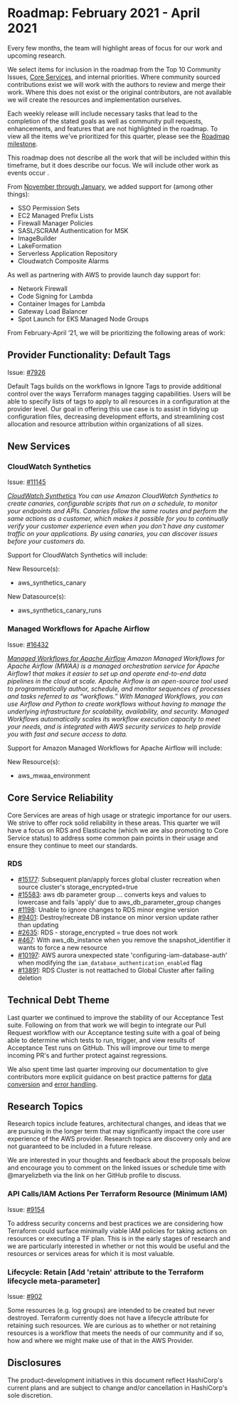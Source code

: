 # Roadmap:  February 2021 - April 2021

Every few months, the team will highlight areas of focus for our work and upcoming research.

We select items for inclusion in the roadmap from the Top 10 Community Issues, [Core Services](docs/CORE_SERVICES.md), and internal priorities. Where community sourced contributions exist we will work with the authors to review and merge their work. Where this does not exist or the original contributors, are not available we will create the resources and implementation ourselves.

Each weekly release will include necessary tasks that lead to the completion of the stated goals as well as community pull requests, enhancements, and features that are not highlighted in the roadmap. To view all the items we've prioritized for this quarter, please see the [Roadmap milestone](https://github.com/hashicorp/terraform-provider-aws/milestone/138).

This roadmap does not describe all the work that will be included within this timeframe, but it does describe our focus. We will include other work as events occur .

From [November through January](docs/roadmaps/2020_November_to_January.md), we added support for (among other things):

- SSO Permission Sets
- EC2 Managed Prefix Lists
- Firewall Manager Policies
- SASL/SCRAM Authentication for MSK
- ImageBuilder
- LakeFormation
- Serverless Application Repository
- Cloudwatch Composite Alarms

As well as partnering with AWS to provide launch day support for:

- Network Firewall
- Code Signing for Lambda
- Container Images for Lambda
- Gateway Load Balancer
- Spot Launch for EKS Managed Node Groups

From February-April ‘21, we will be prioritizing the following areas of work:

## Provider Functionality: Default Tags

Issue: [#7926](https://github.com/hashicorp/terraform-provider-aws/issues/7926)

Default Tags builds on the workflows in Ignore Tags to provide additional control over the ways Terraform manages tagging capabilities. Users will be able to specify lists of tags to apply to all resources in a configuration at the provider level. Our goal in offering this use case is to assist in tidying up configuration files, decreasing development efforts, and streamlining cost allocation and resource attribution within organizations of all sizes.

## New Services

### CloudWatch Synthetics
Issue: [#11145](https://github.com/hashicorp/terraform-provider-aws/issues/11145)

_[CloudWatch Synthetics](https://docs.aws.amazon.com/AmazonCloudWatch/latest/monitoring/CloudWatch_Synthetics_Canaries.html) You can use Amazon CloudWatch Synthetics to create canaries, configurable scripts that run on a schedule, to monitor your endpoints and APIs. Canaries follow the same routes and perform the same actions as a customer, which makes it possible for you to continually verify your customer experience even when you don't have any customer traffic on your applications. By using canaries, you can discover issues before your customers do._

Support for CloudWatch Synthetics will include:

New Resource(s):

- aws_synthetics_canary

New Datasource(s):

- aws_synthetics_canary_runs

### Managed Workflows for Apache Airflow

Issue: [#16432](https://github.com/hashicorp/terraform-provider-aws/issues/16432)

_[Managed Workflows for Apache Airflow](https://aws.amazon.com/blogs/aws/introducing-amazon-managed-workflows-for-apache-airflow-mwaa/) Amazon Managed Workflows for Apache Airflow (MWAA) is a managed orchestration service for Apache Airflow1 that makes it easier to set up and operate end-to-end data pipelines in the cloud at scale. Apache Airflow is an open-source tool used to programmatically author, schedule, and monitor sequences of processes and tasks referred to as “workflows.” With Managed Workflows, you can use Airflow and Python to create workflows without having to manage the underlying infrastructure for scalability, availability, and security. Managed Workflows automatically scales its workflow execution capacity to meet your needs, and is integrated with AWS security services to help provide you with fast and secure access to data._

Support for Amazon Managed Workflows for Apache Airflow will include:

New Resource(s):

- aws_mwaa_environment

## Core Service Reliability
Core Services are areas of high usage or strategic importance for our users. We strive to offer rock solid reliability in these areas. This quarter we will have a focus on RDS and Elasticache (which we are also promoting to Core Service status) to address some common pain points in their usage and ensure they continue to meet our standards.

### RDS

- [#15177](https://github.com/hashicorp/terraform-provider-aws/issues/15177): Subsequent plan/apply forces global cluster recreation when source cluster's storage_encrypted=true
- [#15583](https://github.com/hashicorp/terraform-provider-aws/issues/15583):  aws db parameter group ... converts keys and values to lowercase and fails 'apply' due to aws_db_parameter_group changes
- [#1198](https://github.com/hashicorp/terraform-provider-aws/issues/1198): Unable to ignore changes to RDS minor engine version
- [#9401](https://github.com/hashicorp/terraform-provider-aws/issues/9401): Destroy/recreate DB instance on minor version update rather than updating
- [#2635](https://github.com/hashicorp/terraform-provider-aws/issues/2635): RDS - storage_encrypted = true does not work
- [#467](https://github.com/hashicorp/terraform-provider-aws/issues/467): With aws_db_instance when you remove the snapshot_identifier it wants to force a new resource
- [#10197](https://github.com/hashicorp/terraform-provider-aws/issues/10197): AWS aurora unexpected state 'configuring-iam-database-auth' when modifying the `iam_database_authentication_enabled` flag
- [#13891](https://github.com/hashicorp/terraform-provider-aws/issues/13891): RDS Cluster is not reattached to Global Cluster after failing deletion

## Technical Debt Theme

Last quarter we continued to improve the stability of our Acceptance Test suite. Following on from that work we will begin to integrate our Pull Request workflow with our Acceptance testing suite with a goal of being able to determine which tests to run, trigger, and view results of Acceptance Test runs on GitHub. This will improve our time to merge incoming PR's and further protect against regressions.

We also spent time last quarter improving our documentation to give contributors more explicit guidance on best practice patterns for [data conversion](https://github.com/hashicorp/terraform-provider-aws/blob/main/docs/contributing/data-handling-and-conversion.md) and [error handling](https://github.com/hashicorp/terraform-provider-aws/blob/main/docs/contributing/error-handling.md).  

## Research Topics

Research topics include features, architectural changes, and ideas that we are pursuing in the longer term that may significantly impact the core user experience of the AWS provider. Research topics are discovery only and are not guaranteed to be included in a future release.

We are interested in your thoughts and feedback about the proposals below and encourage you to comment on the linked issues or schedule time with @maryelizbeth via the link on her GitHub profile to discuss.

### API Calls/IAM Actions Per Terraform Resource (Minimum IAM)
Issue: [#9154](https://github.com/hashicorp/terraform-provider-aws/issues/9154)

To address security concerns and best practices we are considering how Terraform could surface minimally viable IAM policies for taking actions on resources or executing a TF plan. This is in the early stages of research and we are particularly interested in whether or not this would be useful and the resources or services areas for which it is most valuable.

### Lifecycle: Retain [Add 'retain' attribute to the Terraform lifecycle meta-parameter]
Issue: [#902](https://github.com/hashicorp/terraform-provider-aws/issues/902)

Some resources (e.g. log groups) are intended to be created but never destroyed. Terraform currently does not have a lifecycle attribute for retaining such resources. We are curious as to whether or not retaining resources is a workflow that meets the needs of our community and if so, how and where we might make use of that in the AWS Provider.

## Disclosures

The product-development initiatives in this document reflect HashiCorp's current plans and are subject to change and/or cancellation in HashiCorp's sole discretion.
